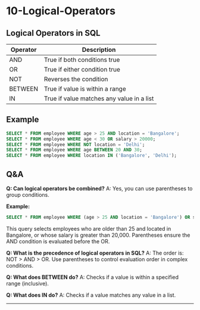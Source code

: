 # 10-Logical-Operators

## Logical Operators in SQL
| Operator | Description                  |
|----------|------------------------------|
| AND      | True if both conditions true |
| OR       | True if either condition true|
| NOT      | Reverses the condition       |
| BETWEEN  | True if value is within a range |
| IN       | True if value matches any value in a list |

## Example
```sql
SELECT * FROM employee WHERE age > 25 AND location = 'Bangalore';
SELECT * FROM employee WHERE age < 30 OR salary > 20000;
SELECT * FROM employee WHERE NOT location = 'Delhi';
SELECT * FROM employee WHERE age BETWEEN 20 AND 30;
SELECT * FROM employee WHERE location IN ('Bangalore', 'Delhi');
```

## Q&A
**Q: Can logical operators be combined?**
A: Yes, you can use parentheses to group conditions.

**Example:**
```sql
SELECT * FROM employee WHERE (age > 25 AND location = 'Bangalore') OR salary > 20000;
```
This query selects employees who are older than 25 and located in Bangalore, or whose salary is greater than 20,000. Parentheses ensure the AND condition is evaluated before the OR.

**Q: What is the precedence of logical operators in SQL?**
A: The order is: NOT > AND > OR. Use parentheses to control evaluation order in complex conditions.

**Q: What does BETWEEN do?**
A: Checks if a value is within a specified range (inclusive).

**Q: What does IN do?**
A: Checks if a value matches any value in a list.

---

